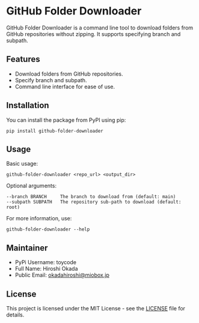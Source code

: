 # GitHub Folder Downloader

GitHub Folder Downloader is a command line tool to download folders from GitHub repositories without zipping. It supports specifying branch and subpath.

## Features

- Download folders from GitHub repositories.
- Specify branch and subpath.
- Command line interface for ease of use.

## Installation

You can install the package from PyPI using pip:

    pip install github-folder-downloader

## Usage

Basic usage:

    github-folder-downloader <repo_url> <output_dir>

Optional arguments:

    --branch BRANCH     The branch to download from (default: main)
    --subpath SUBPATH   The repository sub-path to download (default: root)

For more information, use:

    github-folder-downloader --help

## Maintainer

- PyPi Username: toycode
- Full Name: Hiroshi Okada
- Public Email: okadahiroshi@miobox.jp

## License

This project is licensed under the MIT License - see the [LICENSE](LICENSE) file for details.